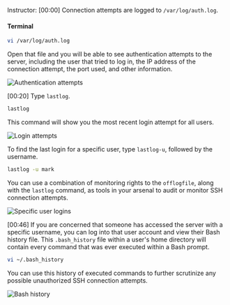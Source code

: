 Instructor: [00:00] Connection attempts are logged to `/var/log/auth.log`.

#### Terminal

```bash
vi /var/log/auth.log
```
Open that file and you will be able to see authentication attempts to the server, including the user that tried to log in, the IP address of the connection attempt, the port used, and other information.

![Authentication attempts](https://res.cloudinary.com/dg3gyk0gu/image/upload/v1553630066/transcript-images/monitoring-and-auditing-ssh-connection-attempts-authentication-attempts.png)

[00:20] Type `lastlog`.

```bash
lastlog
```

This command will show you the most recent login attempt for all users.

![Login attempts](https://res.cloudinary.com/dg3gyk0gu/image/upload/v1553630066/transcript-images/monitoring-and-auditing-ssh-connection-attempts-login-attempts.png)

 To find the last login for a specific user, type `lastlog-u`, followed by the username.
 
```bash
lastlog -u mark
```

You can use a combination of monitoring rights to the `offlogfile`, along with the `lastlog` command, as tools in your arsenal to audit or monitor SSH connection attempts.

![Specific user logins](https://res.cloudinary.com/dg3gyk0gu/image/upload/v1553630066/transcript-images/monitoring-and-auditing-ssh-connection-attempts-specific-user-logins.png)

[00:46] If you are concerned that someone has accessed the server with a specific username, you can log into that user account and view their Bash history file. This `.bash_history` file within a user's home directory will contain every command that was ever executed within a Bash prompt.

```bash
vi ~/.bash_history
```

 You can use this history of executed commands to further scrutinize any possible unauthorized SSH connection attempts.

![Bash history](https://res.cloudinary.com/dg3gyk0gu/image/upload/v1553630065/transcript-images/monitoring-and-auditing-ssh-connection-attempts-bash-history.png)